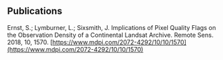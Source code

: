 ## Publications

Ernst, S.; Lymburner, L.; Sixsmith, J. Implications of Pixel Quality Flags on the Observation Density of a Continental Landsat Archive. Remote Sens. 2018, 10, 1570. [https://www.mdpi.com/2072-4292/10/10/1570](https://www.mdpi.com/2072-4292/10/10/1570)

